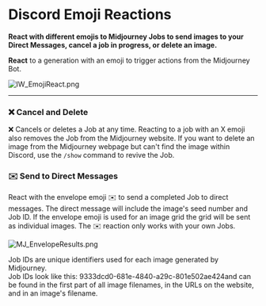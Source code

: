 # Discord Emoji Reactions

**React with different emojis to Midjourney Jobs to send images to your Direct Messages, cancel a job in progress, or delete an image.**

**React** to a generation with an emoji to trigger actions from the Midjourney Bot.

![IW\_EmojiReact.png](https://cdn.document360.io/3040c2b6-fead-4744-a3a9-d56d621c6c7e/Images/Documentation/IW\_EmojiReact.png)

***

### ❌ Cancel and Delete

❌ Cancels or deletes a Job at any time. Reacting to a job with an X emoji also removes the Job from the Midjourney website. If you want to delete an image from the Midjourney webpage but can't find the image within Discord, use the `/show` command to revive the Job.

### ✉️ Send to Direct Messages

React with the envelope emoji ✉️ to send a completed Job to direct messages. The direct message will include the image's seed number and Job ID. If the envelope emoji is used for an image grid the grid will be sent as individual images. The ✉️ reaction only works with your own Jobs.

![MJ\_EnvelopeResults.png](https://cdn.document360.io/3040c2b6-fead-4744-a3a9-d56d621c6c7e/Images/Documentation/MJ\_EnvelopeResults.png)

Job IDs are unique identifiers used for each image generated by Midjourney.\
Job IDs look like this: 9333dcd0-681e-4840-a29c-801e502ae424and can be found in the first part of all image filenames, in the URLs on the website, and in an image's filename.
